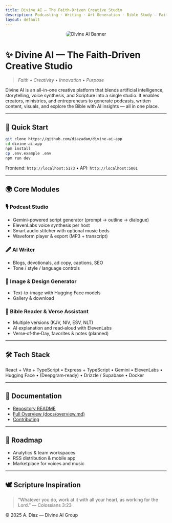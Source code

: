 ```yaml
---
title: Divine AI — The Faith‑Driven Creative Studio
description: Podcasting · Writing · Art Generation · Bible Study — Faith • Creativity • Innovation • Purpose
layout: default
---
```


<p align="center">
  <img src="./attached_assets/divine-ai-banner.png" alt="Divine AI Banner" style="max-width: 100%; border-radius: 8px;" />
</p>

# ✨ Divine AI — The Faith‑Driven Creative Studio

> *Faith • Creativity • Innovation • Purpose*

Divine AI is an all-in-one creative platform that blends artificial intelligence, storytelling, voice synthesis, and Scripture into a single studio.
It enables creators, ministries, and entrepreneurs to generate podcasts, written content, visuals, and explore the Bible with AI insights — all in one place.

---

## 🚀 Quick Start

```bash
git clone https://github.com/diazadam/divine-ai-app
cd divine-ai-app
npm install
cp .env.example .env
npm run dev
```

Frontend: `http://localhost:5173` • API: `http://localhost:5001`

---

## 🌍 Core Modules

### 🎙️ Podcast Studio
- Gemini-powered script generator (prompt → outline → dialogue)
- ElevenLabs voice synthesis per host
- Smart audio stitcher with optional music beds
- Waveform player & export (MP3 + transcript)

### 🖋️ AI Writer
- Blogs, devotionals, ad copy, captions, SEO
- Tone / style / language controls

### 🎨 Image & Design Generator
- Text-to-image with Hugging Face models
- Gallery & download

### 🙏 Bible Reader & Verse Assistant
- Multiple versions (KJV, NIV, ESV, NLT)
- AI explanation and read‑aloud with ElevenLabs
- Verse‑of‑the‑Day, favorites & notes (planned)

---

## 🛠️ Tech Stack

React + Vite + TypeScript • Express + TypeScript • Gemini • ElevenLabs • Hugging Face • (Deepgram‑ready) • Drizzle / Supabase • Docker

---

## 📘 Documentation

- [Repository README](./README.md)
- [Full Overview (docs/overview.md)](./docs/overview.md)
- [Contributing](./CONTRIBUTING.md)

---

## 🧭 Roadmap

- Analytics & team workspaces
- RSS distribution & mobile app
- Marketplace for voices and music

---

## 🕊️ Scripture Inspiration

> “Whatever you do, work at it with all your heart, as working for the Lord.” — Colossians 3:23

© 2025 A. Diaz — Divine AI Group
